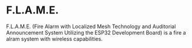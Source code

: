 # F.L.A.M.E.
F.L.A.M.E. (Fire Alarm with Localized Mesh Technology and Auditorial Announcement System Utilizing the ESP32 Development Board) is a fire a alram system with wireless capabilities.
